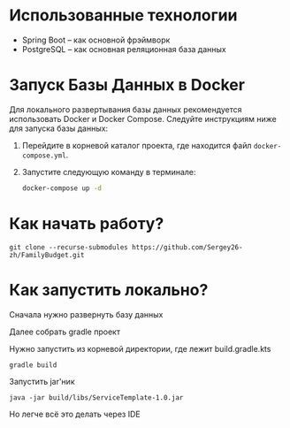 # Использованные технологии
* Spring Boot – как основной фрэймворк
* PostgreSQL – как основная реляционная база данных

# Запуск Базы Данных в Docker

Для локального развертывания базы данных рекомендуется использовать Docker и Docker Compose. Следуйте инструкциям ниже для запуска базы данных:

1. Перейдите в корневой каталог проекта, где находится файл `docker-compose.yml`.

2. Запустите следующую команду в терминале:

   ```bash
   docker-compose up -d

 # Как начать работу?

`git clone --recurse-submodules https://github.com/Sergey26-zh/FamilyBudget.git`

# Как запустить локально?
Сначала нужно развернуть базу данных

Далее собрать gradle проект

 Нужно запустить из корневой директории, где лежит build.gradle.kts
```
gradle build
```
Запустить jar'ник
```
java -jar build/libs/ServiceTemplate-1.0.jar
```
Но легче всё это делать через IDE
